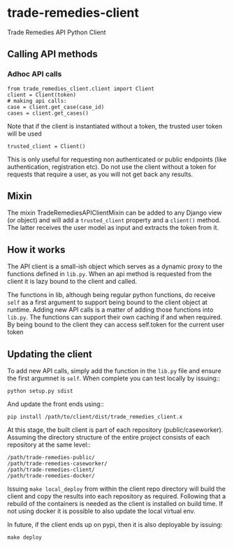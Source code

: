 # trade-remedies-client

Trade Remedies API Python Client


## Calling API methods

### Adhoc API calls


    from trade_remedies_client.client import Client
    client = Client(token)
    # making api calls:
    case = client.get_case(case_id)
    cases = client.get_cases()


Note that if the client is instantiated without a token, the trusted user token will be used

    trusted_client = Client()


This is only useful for requesting non authenticated or public endpoints (like authentication, registration etc).
Do not use the client without a token for requests that require a user, as you will not get back any results.


## Mixin

The mixin TradeRemediesAPIClientMixin can be added to any Django view (or object) and will add
a ``trusted_client`` property and a ``client()`` method. The latter receives the user model as input and extracts
the token from it.


## How it works


The API client is a small-ish object which serves as a dynamic proxy to the functions defined in ``lib.py``.
When an api method is requested from the client it is lazy bound to the client and called.

The functions in lib, although being regular python functions, do receive ``self`` as a first argument to support being
bound to the client object at runtime.
Adding new API calls is a matter of adding those functions into ``lib.py``.
The functions can support their own caching if and when required. By being bound to the client they can access
self.token for the current user token


## Updating the client


To add new API calls, simply add the function in the ``lib.py`` file and ensure the first argumnet is ``self``.
When complete you can test locally by issuing::

    python setup.py sdist

And update the front ends using::

    pip install /path/to/client/dist/trade_remedies_client.x


At this stage, the built client is part of each repository (public/caseworker).
Assuming the directory structure of the entire project consists of each repository at the same level::


    /path/trade-remedies-public/
    /path/trade-remedies-caseworker/
    /path/trade-remedies-client/
    /path/trade-remedies-docker/


Issuing ``make local_deploy`` from within the client repo directory will build the client and copy the results
into each repository as required. Following that a rebuild of the containers is needed as the client is
installed on build time. If not using docker it is possible to also update the local virtual env.



In future, if the client ends up on pypi, then it is also deployable by issuing:

    make deploy
